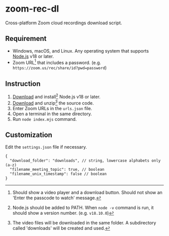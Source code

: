 # zoom-rec-dl

Cross-platform Zoom cloud recordings download script.

## Requirement

- Windows, macOS, and Linux. Any operating system that supports [Node.js](https://nodejs.org/) v18 or later.
- Zoom URL[^1] that includes a password. (e.g. `https://zoom.us/rec/share/id?pwd=password`)

## Instruction

1. [Download](https://nodejs.org/en/download/) and install[^2] Node.js v18 or later.
2. [Download](https://github.com/hyunbinseo/zoom-rec-dl/archive/refs/heads/main.zip) and unzip[^3] the source code.
3. Enter Zoom URLs in the `urls.json` file.
4. Open a terminal in the same directory.
5. Run `node index.mjs` command.

## Customization

Edit the `settings.json` file if necessary.

```jsonc
{
  "download_folder": "downloads", // string, lowercase alphabets only (a-z)
  "filename_meeting_topic": true, // boolean
  "filename_unix_timestamp": false // boolean
}
```

[^1]: Should show a video player and a download button. Should not show an 'Enter the passcode to watch' message.
[^2]: Node.js should be added to PATH. When `node -v` command is run, it should show a version number. (e.g. `v18.10.0`)
[^3]: The video files will be downloaded in the same folder. A subdirectory called 'downloads' will be created and used.
